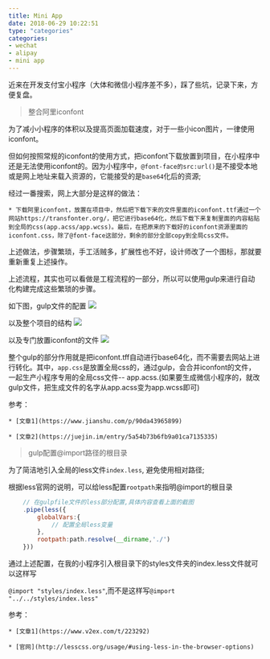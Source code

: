 ```yaml
---
title: Mini App
date: 2018-06-29 10:22:51
type: "categories"
categories:
- wechat
- alipay
- mini app
---
```


近来在开发支付宝小程序（大体和微信小程序差不多），踩了些坑，记录下来，方便复盘。

> 整合阿里iconfont

为了减小小程序的体积以及提高页面加载速度，对于一些小icon图片，一律使用iconfont。

但如何按照常规的iconfont的使用方式，把iconfont下载放置到项目，在小程序中还是无法使用iconfont的。因为小程序中，`@font-face的src:url()`是不接受本地或是网上地址来载入资源的，它能接受的是`base64`化后的资源;

经过一番搜索，网上大部分是这样的做法：

    * 下载阿里iconfont，放置在项目中，然后把下载下来的文件里面的iconfont.ttf通过一个网站https://transfonter.org/，把它进行base64化，然后下载下来复制里面的内容粘贴到全局的css(app.acss/app.wcss)。最后，在把原来的下载好的iconfont资源里面的iconfont.css，除了@font-face这部分，剩余的部分全部copy到全局css文件。

上述做法，步骤繁琐，手工活贼多，扩展性也不好，设计师改了一个图标，那就要重新重复上述操作。

上述流程，其实也可以看做是工程流程的一部分，所以可以使用gulp来进行自动化构建完成这些繁琐的步骤。

如下图，gulp文件的配置
![](http://p150tzuds.bkt.clouddn.com//wechat_app/alipay_gulp.png)

以及整个项目的结构
![](http://p150tzuds.bkt.clouddn.com//wechat_app/alipay_project_root.png)

以及专门放置iconfont的文件
![](http://p150tzuds.bkt.clouddn.com//wechat_app/iconfont_resource.png)

整个gulp的部分作用就是把iconfont.tff自动进行base64化，而不需要去网站上进行转化。其中，`app.css`是放置全局css的，通过gulp，会合并iconfont的文件，一起生产小程序专用的全局css文件-- app.acss.(如果要生成微信小程序的，就改gulp文件，把生成文件的名字从app.acss变为app.wcss即可)

参考：

    * [文章1](https://www.jianshu.com/p/90da43965899)

    * [文章2](https://juejin.im/entry/5a54b73b6fb9a01ca7135335)


> gulp配置@import路径的根目录

为了简洁地引入全局的less文件`index.less`, 避免使用相对路径;

根据less官网的说明，可以给less配置`rootpath`来指明@import的根目录
```javascript
    // 在gulpfile文件的less部分配置,具体内容查看上面的截图
    .pipe(less({
        globalVars:{
            // 配置全局less变量
        },
        rootpath:path.resolve(__dirname,'./')
    }))
```

通过上述配置，在我的小程序引入根目录下的styles文件夹的index.less文件就可以这样写

`@import "styles/index.less"`,而不是这样写`@import "../../styles/index.less"`

参考：

    * [文章1](https://www.v2ex.com/t/223292)
    
    * [官网](http://lesscss.org/usage/#using-less-in-the-browser-options)